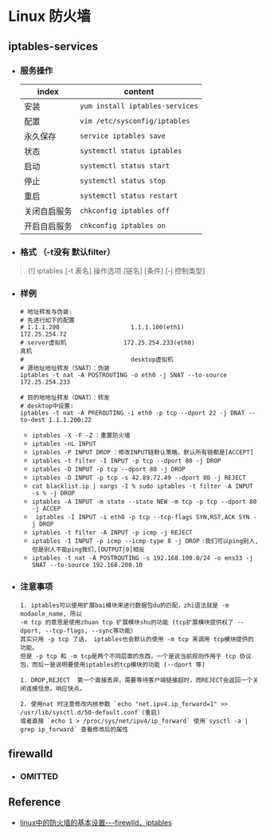 # Linux 防火墙

## iptables-services
* ### 服务操作
    |index|content|
    -|-
    |安装| `yum install iptables-services` |
    |配置| ` vim /etc/sysconfig/iptables ` |
    |永久保存| ` service iptables save `|
    |状态| `systemctl status iptables` |
    |启动| `systemctl status start` |
    |停止| `systemctl status stop` |
    |重启| `systemctl status restart` |
    |关闭自启服务| `chkconfig iptables off` |
    |开启自启服务| `chkconfig iptables on` |

* ### 格式 （-t没有 默认filter）
> [!] iptables [-t 表名] 操作选项 [链名] [条件] [-j 控制类型]

* ### 样例
    ```shell
    # 地址转发与伪装:
    # 先进行如下的配置
    # 1.1.1.200                    1.1.1.100(eth1)                  172.25.254.72
    # server虚拟机                172.25.254.233(eth0)                    真机
    #                              desktop虚拟机                       
    # 源地址地址转发（SNAT）：伪装
    iptables -t nat -A POSTROUTING -o eth0 -j SNAT --to-source 172.25.254.233

    # 目的地地址转发（DNAT）：转发
    # desktop中设置:
    iptables -t nat -A PREROUTING -i eth0 -p tcp --dport 22 -j DNAT --to-dest 1.1.1.200:22
    ```

    + ` iptables -X -F -Z ` `：重置防火墙`
    + ` iptables -nL INPUT `
    + ` iptables -P INPUT DROP ` `：修改INPUT链默认策略，默认所有链都是[ACCEPT]`
    + ` iptables -t filter -I INPUT -p tcp --dport 80 -j DROP `
    + ` iptables -D INPUT -p tcp --dport 80 -j DROP `
    + ` iptables -D INPUT -p tcp -s 42.89.72.49 --dport 80 -j REJECT `
    + ` cat blacklist.ip | xargs -I % sudo iptables -t filter -A INPUT -s % -j DROP `
    + ` iptables -A INPUT -m state --state NEW -m tcp -p tcp --dport 80 -j ACCEP `
    + ` iptables -I INPUT -i eth0 -p tcp --tcp-flags SYN,RST,ACK SYN -j DROP`
    + ` iptables -t filter -A INPUT -p icmp -j REJECT `
    + ` iptables -I INPUT -p icmp --icmp-type 8 -j DROP ` `:我们可以ping别人,但是别人不能ping我们,[OUTPUT|0]相反`
    + ` iptables -t nat -A POSTROUTING -s 192.168.100.0/24 -o ens33 -j SNAT --to-source 192.168.200.10 `



* ### 注意事项
    ```shell
    1. iptables可以使用扩展bai模块来进行数据包du的匹配，zhi语法就是 -m modaole_name, 所以
    -m tcp 的意思是使用zhuan tcp 扩展模块shu的功能 (tcp扩展模块提供权了 --dport, --tcp-flags, --sync等功能）
    其实只用 -p tcp 了话， iptables也会默认的使用 -m tcp 来调用 tcp模块提供的功能。
    但是 -p tcp 和 -m tcp是两个不同层面的东西，一个是说当前规则作用于 tcp 协议包，而后一是说明要使用iptables的tcp模块的功能 (--dport 等)

    1. DROP,REJECT  第一个直接丢弃，需要等待客户端链接超时，而REJECT会返回一个关闭连接信息。响应快点。

    2. 使用nat 时注意修改内核参数 `echo "net.ipv4.ip_forward=1" >> /usr/lib/sysctl.d/50-default.conf`(重启) 
    或者直接 `echo 1 > /proc/sys/net/ipv4/ip_forward` 使用`sysctl -a | grep ip_forward` 查看修改后的属性
    ```


## firewalld
* ### OMITTED


## Reference
* [linux中的防火墙的基本设置---firewlld、iptables](https://blog.csdn.net/ly2020_/article/details/90747911 )